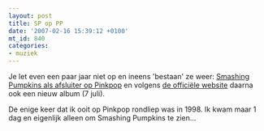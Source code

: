```yaml
---
layout: post
title: SP op PP
date: '2007-02-16 15:39:12 +0100'
mt_id: 840
categories:
- muziek
---
```

Je let even een paar jaar niet op en ineens 'bestaan' ze weer: <a href="http://www.pinkpop.nl/page.php?pagID=300&newID=136">Smashing Pumpkins als afsluiter op Pinkpop</a> en volgens <a href="http://www.smashingpumpkins.com/">de officiële website</a> daarna ook een nieuw album (7 juli).

De enige keer dat ik ooit op Pinkpop rondliep was in 1998. Ik kwam maar 1 dag en eigenlijk alleen om Smashing Pumpkins te zien...
